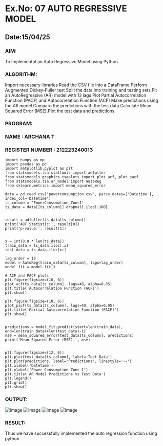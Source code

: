 # Ex.No: 07 AUTO REGRESSIVE MODEL
## Date:15/04/25
### AIM:
To Implementat an Auto Regressive Model using Python

### ALGORITHM:
Import necessary libraries
Read the CSV file into a DataFrame
Perform Augmented Dickey-Fuller test
Split the data into training and testing sets.Fit an AutoRegressive (AR) model with 13 lags
Plot Partial Autocorrelation Function (PACF) and Autocorrelation Function (ACF)
Make predictions using the AR model.Compare the predictions with the test data
Calculate Mean Squared Error (MSE).Plot the test data and predictions.
### PROGRAM:
### NAME : ARCHANA T
### REGISTER NUMBER : 212223240013
```
import numpy as np
import pandas as pd
import matplotlib.pyplot as plt
from statsmodels.tsa.stattools import adfuller
from statsmodels.graphics.tsaplots import plot_acf, plot_pacf
from statsmodels.tsa.ar_model import AutoReg
from sklearn.metrics import mean_squared_error

data = pd.read_csv('powerconsumption.csv', parse_dates=['Datetime'], index_col='Datetime')
ts_column = 'PowerConsumption_Zone1'
ts_data = data[[ts_column]].dropna().iloc[:100]


result = adfuller(ts_data[ts_column])
print('ADF Statistic:', result[0])
print('p-value:', result[1])


x = int(0.8 * len(ts_data))
train_data = ts_data.iloc[:x]
test_data = ts_data.iloc[x:]

lag_order = 13  
model = AutoReg(train_data[ts_column], lags=lag_order)
model_fit = model.fit()

# ACF and PACF plots
plt.figure(figsize=(10, 6))
plot_acf(ts_data[ts_column], lags=40, alpha=0.05)
plt.title('Autocorrelation Function (ACF)')
plt.show()

plt.figure(figsize=(10, 6))
plot_pacf(ts_data[ts_column], lags=40, alpha=0.05)
plt.title('Partial Autocorrelation Function (PACF)')
plt.show()


predictions = model_fit.predict(start=len(train_data), end=len(train_data)+len(test_data)-1)
mse = mean_squared_error(test_data[ts_column], predictions)
print('Mean Squared Error (MSE):', mse)


plt.figure(figsize=(12, 6))
plt.plot(test_data[ts_column], label='Test Data')
plt.plot(predictions, label='Predictions', linestyle='--')
plt.xlabel('Datetime')
plt.ylabel('Power Consumption Zone 1')
plt.title('AR Model Predictions vs Test Data')
plt.legend()
plt.grid()
plt.show()
```
### OUTPUT:
![image](https://github.com/user-attachments/assets/06a0feb3-9df8-4b84-879d-6a56a3b430db)
![image](https://github.com/user-attachments/assets/712e4b12-f6fc-484a-be12-1ef4785a4c35)
![image](https://github.com/user-attachments/assets/684b83d4-8b8f-4b24-a764-799cd1314f39)
![image](https://github.com/user-attachments/assets/dcf44d64-9321-42f5-8f33-041d2aca1a67)


### RESULT:
Thus we have successfully implemented the auto regression function using python.
